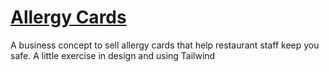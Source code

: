 # <a href="https://allergy.cards">Allergy Cards</a>

A business concept to sell allergy cards that help restaurant staff keep you safe. A little exercise in design and using Tailwind
